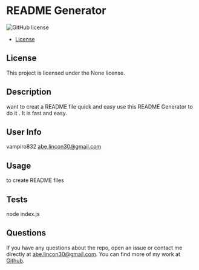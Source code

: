 # README Generator
![GitHub license](https://img.shields.io/badge/license-None-blue.svg)

* [License](#license)

## License
  This project is licensed under the None license.


## Description

want to creat a README file quick and easy use this README Generator to do it . It is fast and easy.

## User Info
vampiro832
abe.lincon30@gmail.com

## Usage

to create README files
   
## Tests
node index.js

## Questions

If you have any questions about the repo, open an issue or contact me directly at abe.lincon30@gmail.com. You can find more of my work at [Github](https://github.com/vampiro832/).
